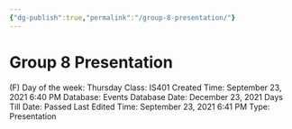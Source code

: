 ```yaml
---
{"dg-publish":true,"permalink":"/group-8-presentation/"}
---
```


# Group 8 Presentation

(F) Day of the week: Thursday
Class: IS401
Created Time: September 23, 2021 6:40 PM
Database: Events Database
Date: December 23, 2021
Days Till Date: Passed
Last Edited Time: September 23, 2021 6:41 PM
Type: Presentation